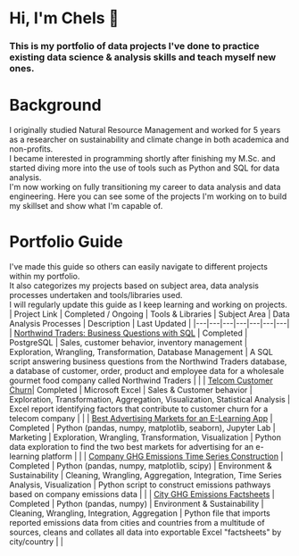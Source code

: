 # Hi, I'm Chels 👋

### This is my portfolio of data projects I've done to practice existing data science & analysis skills and teach myself new ones.

# Background
I originally studied Natural Resource Management and worked for 5 years as a researcher on sustainability and climate change in both academica and non-profits. <br>
I became interested in programming shortly after finishing my M.Sc. and started diving more into the use of tools such as Python and SQL for data analysis. <br>
I'm now working on fully transitioning my career to data analysis and data engineering. Here you can see some of the projects I'm working on to build my skillset and show what I'm capable of.

# Portfolio Guide
I've made this guide so others can easily navigate to different projects within my portfolio. <br>
It also categorizes my projects based on subject area, data analysis processes undertaken and tools/libraries used. <br>
I will regularly update this guide as I keep learning and working on projects.
<br>
| Project Link | Completed / Ongoing | Tools & Libraries | Subject Area | Data Analysis Processes | Description | Last Updated |
|---|---|---|---|---|---|---|
| [Northwind Traders: Business Questions with SQL](https://github.com/cbjonesea/NorthwindTraders_SQL) | Completed | PostgreSQL | Sales, customer behavior, inventory management | Exploration, Wrangling, Transformation, Database Management | A SQL script answering business questions from the Northwind Traders database, a database of customer, order, product and employee data for a wholesale gourmet food company called Northwind Traders | |
| [Telcom Customer Churn]( https://github.com/cbjonesea/excel-kaggle-customerchurn)| Completed | Microsoft Excel | Sales & Customer behavior | Exploration, Transformation, Aggregation, Visualization, Statistical Analysis | Excel report identifying factors that contribute to customer churn for a telecom company  | |
| [Best Advertising Markets for an E-Learning App](https://github.com/cbjonesea/python-advertising-marketselection) | Completed | Python (pandas, numpy, matplotlib, seaborn), Jupyter Lab |  Marketing | Exploration, Wrangling, Transformation, Visualization | Python data exploration to find the two best markets for advertising for an e-learning platform | |
| [Company GHG Emissions Time Series Construction](https://github.com/cbjonesea/emissions-pathways) | Completed | Python (pandas, numpy, matplotlib, scipy) | Environment & Sustainability | Cleaning, Wrangling, Aggregation, Integration, Time Series Analysis, Visualization | Python script to construct emissions pathways based on company emissions data  | |
| [City GHG Emissions Factsheets](https://github.com/cbjonesea/cityemissions-clean-transform-combine/tree/main) | Completed | Python (pandas, numpy) | Environment & Sustainability | Cleaning, Wrangling, Integration, Aggregation | Python file that imports reported emissions data from cities and countries from a multitude of sources, cleans and collates all data into exportable Excel "factsheets" by city/country | |

